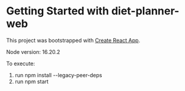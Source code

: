 # Getting Started with diet-planner-web

This project was bootstrapped with [Create React App](https://github.com/facebook/create-react-app).

Node version: 16.20.2

To execute:
1. run npm install --legacy-peer-deps
2. run npm start
